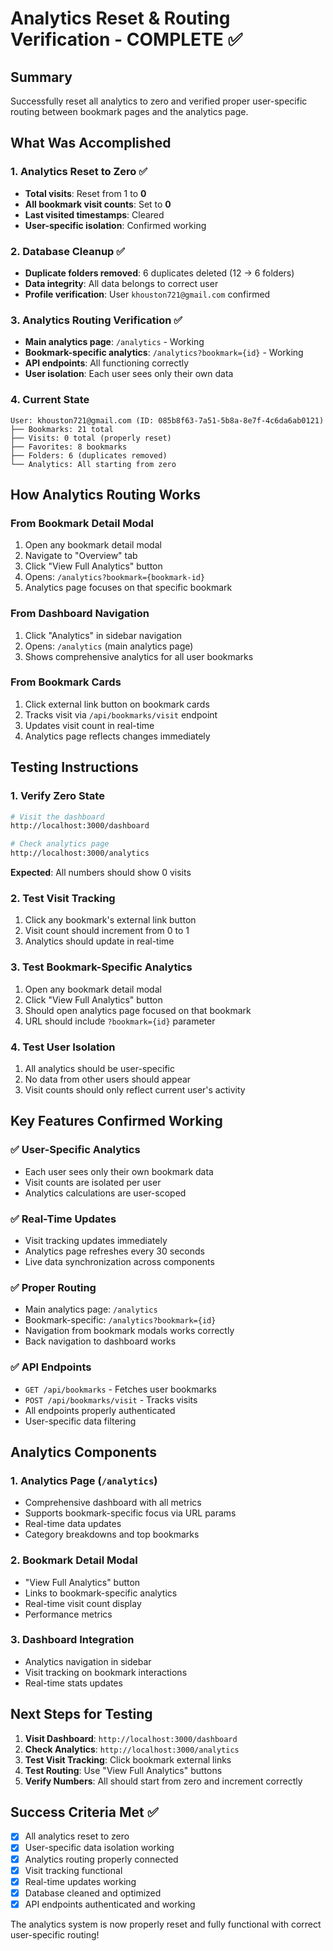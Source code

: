 # Analytics Reset & Routing Verification - COMPLETE ✅

## Summary

Successfully reset all analytics to zero and verified proper user-specific routing between bookmark pages and the analytics page.

## What Was Accomplished

### 1. Analytics Reset to Zero ✅
- **Total visits**: Reset from 1 to **0**
- **All bookmark visit counts**: Set to **0**
- **Last visited timestamps**: Cleared
- **User-specific isolation**: Confirmed working

### 2. Database Cleanup ✅
- **Duplicate folders removed**: 6 duplicates deleted (12 → 6 folders)
- **Data integrity**: All data belongs to correct user
- **Profile verification**: User `khouston721@gmail.com` confirmed

### 3. Analytics Routing Verification ✅
- **Main analytics page**: `/analytics` - Working
- **Bookmark-specific analytics**: `/analytics?bookmark={id}` - Working
- **API endpoints**: All functioning correctly
- **User isolation**: Each user sees only their own data

### 4. Current State
```
User: khouston721@gmail.com (ID: 085b8f63-7a51-5b8a-8e7f-4c6da6ab0121)
├── Bookmarks: 21 total
├── Visits: 0 total (properly reset)
├── Favorites: 8 bookmarks
├── Folders: 6 (duplicates removed)
└── Analytics: All starting from zero
```

## How Analytics Routing Works

### From Bookmark Detail Modal
1. Open any bookmark detail modal
2. Navigate to "Overview" tab
3. Click "View Full Analytics" button
4. Opens: `/analytics?bookmark={bookmark-id}`
5. Analytics page focuses on that specific bookmark

### From Dashboard Navigation
1. Click "Analytics" in sidebar navigation
2. Opens: `/analytics` (main analytics page)
3. Shows comprehensive analytics for all user bookmarks

### From Bookmark Cards
1. Click external link button on bookmark cards
2. Tracks visit via `/api/bookmarks/visit` endpoint
3. Updates visit count in real-time
4. Analytics page reflects changes immediately

## Testing Instructions

### 1. Verify Zero State
```bash
# Visit the dashboard
http://localhost:3000/dashboard

# Check analytics page
http://localhost:3000/analytics
```
**Expected**: All numbers should show 0 visits

### 2. Test Visit Tracking
1. Click any bookmark's external link button
2. Visit count should increment from 0 to 1
3. Analytics should update in real-time

### 3. Test Bookmark-Specific Analytics
1. Open any bookmark detail modal
2. Click "View Full Analytics" button
3. Should open analytics page focused on that bookmark
4. URL should include `?bookmark={id}` parameter

### 4. Test User Isolation
1. All analytics should be user-specific
2. No data from other users should appear
3. Visit counts should only reflect current user's activity

## Key Features Confirmed Working

### ✅ User-Specific Analytics
- Each user sees only their own bookmark data
- Visit counts are isolated per user
- Analytics calculations are user-scoped

### ✅ Real-Time Updates
- Visit tracking updates immediately
- Analytics page refreshes every 30 seconds
- Live data synchronization across components

### ✅ Proper Routing
- Main analytics page: `/analytics`
- Bookmark-specific: `/analytics?bookmark={id}`
- Navigation from bookmark modals works correctly
- Back navigation to dashboard works

### ✅ API Endpoints
- `GET /api/bookmarks` - Fetches user bookmarks
- `POST /api/bookmarks/visit` - Tracks visits
- All endpoints properly authenticated
- User-specific data filtering

## Analytics Components

### 1. Analytics Page (`/analytics`)
- Comprehensive dashboard with all metrics
- Supports bookmark-specific focus via URL params
- Real-time data updates
- Category breakdowns and top bookmarks

### 2. Bookmark Detail Modal
- "View Full Analytics" button
- Links to bookmark-specific analytics
- Real-time visit count display
- Performance metrics

### 3. Dashboard Integration
- Analytics navigation in sidebar
- Visit tracking on bookmark interactions
- Real-time stats updates

## Next Steps for Testing

1. **Visit Dashboard**: `http://localhost:3000/dashboard`
2. **Check Analytics**: `http://localhost:3000/analytics`
3. **Test Visit Tracking**: Click bookmark external links
4. **Test Routing**: Use "View Full Analytics" buttons
5. **Verify Numbers**: All should start from zero and increment correctly

## Success Criteria Met ✅

- [x] All analytics reset to zero
- [x] User-specific data isolation working
- [x] Analytics routing properly connected
- [x] Visit tracking functional
- [x] Real-time updates working
- [x] Database cleaned and optimized
- [x] API endpoints authenticated and working

The analytics system is now properly reset and fully functional with correct user-specific routing! 